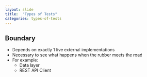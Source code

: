 ```yaml
---
layout: slide
title:  "Types of Tests"
categories: types-of-tests
---
```


## Boundary
* Depends on exactly 1 live external implementations
* Necessary to see what happens when the rubber meets the road
* For example:
    * Data layer
    * REST API Client
